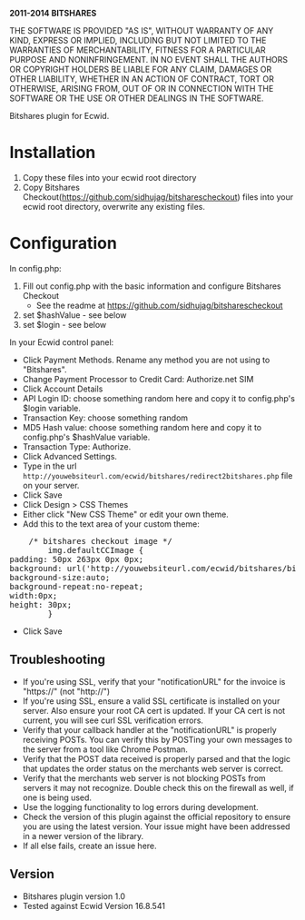 <strong>2011-2014 BITSHARES</strong>



THE SOFTWARE IS PROVIDED "AS IS", WITHOUT WARRANTY OF ANY KIND, EXPRESS OR IMPLIED, INCLUDING BUT NOT LIMITED TO THE WARRANTIES OF MERCHANTABILITY, FITNESS FOR A PARTICULAR PURPOSE AND NONINFRINGEMENT. IN NO EVENT SHALL THE AUTHORS OR COPYRIGHT HOLDERS BE LIABLE FOR ANY CLAIM, DAMAGES OR OTHER LIABILITY, WHETHER IN AN ACTION OF CONTRACT, TORT OR OTHERWISE, ARISING FROM, OUT OF OR IN CONNECTION WITH THE SOFTWARE OR THE USE OR OTHER DEALINGS IN THE SOFTWARE.

Bitshares plugin for Ecwid.

# Installation

1. Copy these files into your ecwid root directory
2. Copy Bitshares Checkout(https://github.com/sidhujag/bitsharescheckout) files into your ecwid root directory, overwrite any existing files.

# Configuration

In config.php:
1. Fill out config.php with the basic information and configure Bitshares Checkout
    - See the readme at https://github.com/sidhujag/bitsharescheckout
2. set $hashValue - see below
3. set $login - see below 

In your Ecwid control panel:
- Click Payment Methods.  Rename any method you are not using to "Bitshares".
- Change Payment Processor to Credit Card: Authorize.net SIM
- Click Account Details
- API Login ID: choose something random here and copy it to config.php's $login variable.
- Transaction Key: choose something random
- MD5 Hash value: choose something random here and copy it to config.php's $hashValue variable.
- Transaction Type: Authorize.
- Click Advanced Settings.
- Type in the url `http://youwebsiteurl.com/ecwid/bitshares/redirect2bitshares.php` file on your server.
- Click Save
- Click Design > CSS Themes
- Either click "New CSS Theme" or edit your own theme.
- Add this to the text area of your custom theme:
<pre>
	/* bitshares checkout image */
		img.defaultCCImage {
padding: 50px 263px 0px 0px; 
background: url('http://youwebsiteurl.com/ecwid/bitshares/bitshares-logo.png'); 
background-size:auto; 
background-repeat:no-repeat;
width:0px; 
height: 30px;
		}
</pre>
- Click Save


Troubleshooting
---------------
- If you're using SSL, verify that your "notificationURL" for the invoice is "https://" (not "http://")
- If you're using SSL, ensure a valid SSL certificate is installed on your server. Also ensure your root CA cert is updated. If your CA cert is not current, you will see curl SSL verification errors.
- Verify that your callback handler at the "notificationURL" is properly receiving POSTs. You can verify this by POSTing your own messages to the server from a tool like Chrome Postman.
- Verify that the POST data received is properly parsed and that the logic that updates the order status on the merchants web server is correct.
- Verify that the merchants web server is not blocking POSTs from servers it may not recognize. Double check this on the firewall as well, if one is being used.
- Use the logging functionality to log errors during development. 
- Check the version of this plugin against the official repository to ensure you are using the latest version. Your issue might have been addressed in a newer version of the library.
- If all else fails, create an issue here.


Version
-------
- Bitshares plugin version 1.0
- Tested against Ecwid Version 16.8.541
